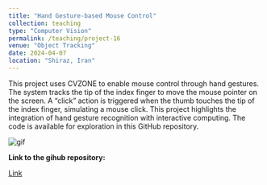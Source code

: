 ```yaml
---
title: "Hand Gesture-based Mouse Control"
collection: teaching
type: "Computer Vision"
permalink: /teaching/project-16
venue: "Object Tracking"
date: 2024-04-07
location: "Shiraz, Iran"
---
```


This project uses CVZONE to enable mouse control through hand gestures. 
The system tracks the tip of the index finger to move the mouse pointer on the screen. A “click” action is triggered when the thumb touches the tip of the index finger, simulating a mouse click. This project highlights the integration of hand gesture recognition with interactive computing. 
The code is available for exploration in this GitHub repository.

![gif](/images/Mouse_Click.gif)


**Link to the gihub repository:**

[Link](https://github.com/PouyaSonej/HandGesture-based_Mouse_Cursor_Control.git)
